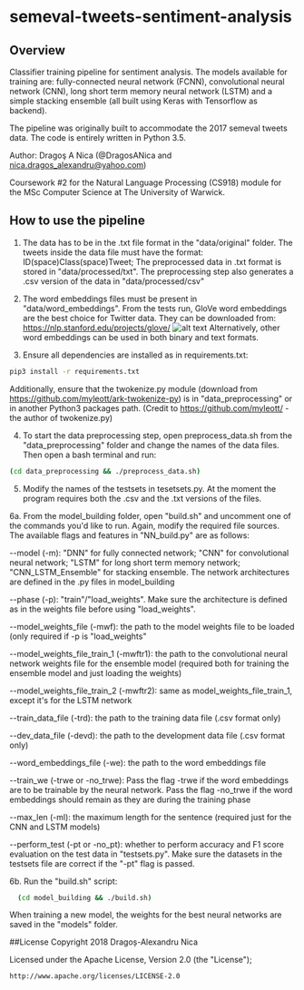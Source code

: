 # semeval-tweets-sentiment-analysis

## Overview

Classifier training pipeline for sentiment analysis. The models available for training are: fully-connected neural network (FCNN), convolutional neural network (CNN), long short term memory neural network (LSTM) and a simple stacking ensemble (all built using Keras with Tensorflow as backend).  

The pipeline was originally built to accommodate the 2017 semeval tweets data. The code is entirely written in Python 3.5.

Author: Dragoş A Nica (@DragosANica and nica.dragos_alexandru@yahoo.com)

Coursework #2 for the Natural Language Processing (CS918) module for the MSc Computer Science at The University of Warwick.

## How to use the pipeline

1. The data has to be in the .txt file format in the "data/original" folder. The tweets inside the data file must have the format: ID(space)Class(space)Tweet;
The preprocessed data in .txt format is stored in "data/processed/txt". The preprocessing step also generates a .csv version of the data in "data/processed/csv"

2. The word embeddings files must be present in "data/word_embeddings". From the tests run, GloVe word embeddings are the best choice for Twitter data. They can be downloaded from: https://nlp.stanford.edu/projects/glove/
![alt text](https://i.imgur.com/BgssdYn.png)
Alternatively, other word embeddings can be used in both binary and text formats. 

3. Ensure all dependencies are installed as in requirements.txt:
```bash
pip3 install -r requirements.txt
```

Additionally, ensure that the twokenize.py module (download from https://github.com/myleott/ark-twokenize-py)  is in "data_preprocessing" or in another Python3 packages path. (Credit to https://github.com/myleott/ - the author of twokenize.py)

4. To start the data preprocessing step, open preprocess_data.sh from the "data_preprocessing" folder and change the names of the data files. Then open a bash terminal and run:

  ```bash
  (cd data_preprocessing && ./preprocess_data.sh)
  ```

5. Modify the names of the testsets in tesetsets.py. At the moment the program requires both the .csv and the .txt versions of the files.
 
6a. From the model_building folder, open "build.sh" and uncomment one of the commands you'd like to run. Again, modify the required file sources. The available flags and features in "NN_build.py" are as follows:

--model (-m): "DNN" for fully connected network; "CNN" for convolutional neural network; "LSTM" for long short term memory network; "CNN_LSTM_Ensemble" for stacking ensemble. The network architectures are defined in the .py files in model_building

--phase (-p): "train"/"load_weights". Make sure the architecture is defined as in the weights file before using "load_weights". 

--model_weights_file (-mwf): the path to the model weights file to be loaded (only required if -p is "load_weights"

--model_weights_file_train_1 (-mwftr1): the path to the convolutional neural network weights file for the ensemble model (required both for training the ensemble model and just loading the weights)

--model_weights_file_train_2 (-mwftr2): same as model_weights_file_train_1, except it's for the LSTM network

--train_data_file (-trd): the path to the training data file (.csv format only)

--dev_data_file (-devd): the path to the development data file (.csv format only)

--word_embeddings_file (-we): the path to the word embeddings file

--train_we (-trwe or -no_trwe): Pass the flag -trwe if the word embeddings are to be trainable by the neural network. Pass the flag -no_trwe if the word embeddings should remain as they are during the training phase

--max_len (-ml): the maximum length for the sentence (required just for the CNN and LSTM models)

--perform_test (-pt or -no_pt): whether to perform accuracy and F1 score evaluation on the test data in "testsets.py". Make sure the datasets in the testsets file are correct if the "-pt" flag is passed.


6b. Run the "build.sh" script:

```bash
  (cd model_building && ./build.sh)
  ```
  
When training a new model, the weights for the best neural networks are saved in the "models" folder.

##License
Copyright 2018 Dragoș-Alexandru Nica

Licensed under the Apache License, Version 2.0 (the "License");

    http://www.apache.org/licenses/LICENSE-2.0
